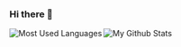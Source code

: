 ### Hi there 👋

<img align="Left" alt="Most Used Languages" src="https://github-readme-stats.vercel.app/api/top-langs/?username=Yukiisama&layout=compact&count_private=true&theme=radical" />
<img align="Left" alt="My Github Stats" src="https://github-readme-stats.vercel.app/api?username=Yukiisama&show_icons=true&count_private=true&theme=radical" />

<!--
**Yukiisama/Yukiisama** is a ✨ _special_ ✨ repository because its `README.md` (this file) appears on your GitHub profile.

Here are some ideas to get you started:

- 🔭 I’m currently working on ...
- 🌱 I’m currently learning ...
- 👯 I’m looking to collaborate on ...
- 🤔 I’m looking for help with ...
- 💬 Ask me about ...
- 📫 How to reach me: ...
- 😄 Pronouns: ...
- ⚡ Fun fact: ...
-->
